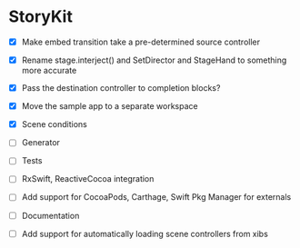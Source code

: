 # StoryKit
- [x] Make embed transition take a pre-determined source controller
- [x] Rename stage.interject() and SetDirector and StageHand to something more accurate
- [x] Pass the destination controller to completion blocks?
- [x] Move the sample app to a separate workspace
- [x] Scene conditions
- [ ] Generator
- [ ] Tests
- [ ] RxSwift, ReactiveCocoa integration
- [ ] Add support for CocoaPods, Carthage, Swift Pkg Manager for externals
- [ ] Documentation
- [ ] Add support for automatically loading scene controllers from xibs


